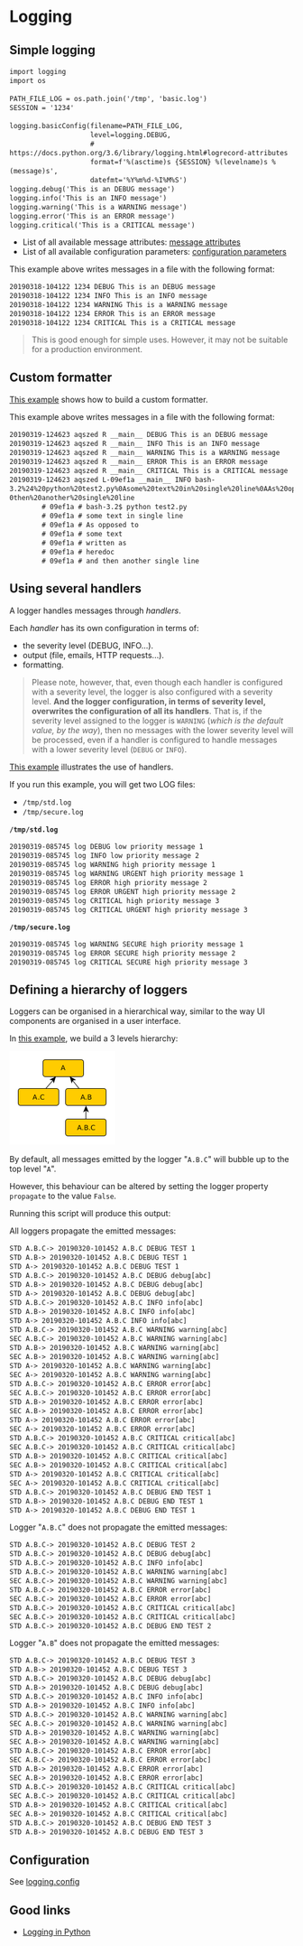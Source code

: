 # Logging

## Simple logging

    import logging
    import os

    PATH_FILE_LOG = os.path.join('/tmp', 'basic.log')
    SESSION = '1234'

    logging.basicConfig(filename=PATH_FILE_LOG,
                        level=logging.DEBUG,
                        # https://docs.python.org/3.6/library/logging.html#logrecord-attributes
                        format=f'%(asctime)s {SESSION} %(levelname)s %(message)s',
                        datefmt='%Y%m%d-%I%M%S')
    logging.debug('This is an DEBUG message')
    logging.info('This is an INFO message')
    logging.warning('This is a WARNING message')
    logging.error('This is an ERROR message')
    logging.critical('This is a CRITICAL message')

* List of all available message attributes: [message attributes](https://docs.python.org/3.6/library/logging.html#logrecord-attributes)
* List of all available configuration parameters: [configuration parameters](https://docs.python.org/3.6/library/logging.html#logging.basicConfig)

This example above writes messages in a file with the following format:

    20190318-104122 1234 DEBUG This is an DEBUG message
    20190318-104122 1234 INFO This is an INFO message
    20190318-104122 1234 WARNING This is a WARNING message
    20190318-104122 1234 ERROR This is an ERROR message
    20190318-104122 1234 CRITICAL This is a CRITICAL message

> This is good enough for simple uses. However, it may not be suitable for a production environment.

## Custom formatter

[This example](code/logging_formatter.py) shows how to build a custom formatter.

This example above writes messages in a file with the following format:

    20190319-124623 aqszed R __main__ DEBUG This is an DEBUG message
    20190319-124623 aqszed R __main__ INFO This is an INFO message
    20190319-124623 aqszed R __main__ WARNING This is a WARNING message
    20190319-124623 aqszed R __main__ ERROR This is an ERROR message
    20190319-124623 aqszed R __main__ CRITICAL This is a CRITICAL message
    20190319-124623 aqszed L-09ef1a __main__ INFO bash-3.2%24%20python%20test2.py%0Asome%20text%20in%20single%20line%0AAs%20opposed%20to%0Asome%20text%0Awritten%20as%0Aheredoc%0Aand%2
    0then%20another%20single%20line
            # 09ef1a # bash-3.2$ python test2.py
            # 09ef1a # some text in single line
            # 09ef1a # As opposed to
            # 09ef1a # some text
            # 09ef1a # written as
            # 09ef1a # heredoc
            # 09ef1a # and then another single line

## Using several handlers

A logger handles messages through _handlers_.

Each _handler_ has its own configuration in terms of:

* the severity level (DEBUG, INFO...).
* output (file, emails, HTTP requests...).
* formatting.

> Please note, however, that, even though each handler is configured with a severity level, the logger is also configured with a severity level. **And the logger configuration, in terms of severity level, overwrites the configuration of all its handlers**. That is, if the severity level assigned to the logger is `WARNING` (_which is the default value, by the way_), then no messages with the lower severity level will be processed, even if a handler is configured to handle messages with a lower severity level (`DEBUG` or `INFO`).

[This example](code/logging_levels.py) illustrates the use of handlers.

If you run this example, you will get two LOG files:

* `/tmp/std.log`
* `/tmp/secure.log`

**`/tmp/std.log`**

    20190319-085745 log DEBUG low priority message 1
    20190319-085745 log INFO low priority message 2
    20190319-085745 log WARNING high priority message 1
    20190319-085745 log WARNING URGENT high priority message 1
    20190319-085745 log ERROR high priority message 2
    20190319-085745 log ERROR URGENT high priority message 2
    20190319-085745 log CRITICAL high priority message 3
    20190319-085745 log CRITICAL URGENT high priority message 3

**`/tmp/secure.log`**

    20190319-085745 log WARNING SECURE high priority message 1
    20190319-085745 log ERROR SECURE high priority message 2
    20190319-085745 log CRITICAL SECURE high priority message 3

## Defining a hierarchy of loggers

Loggers can be organised in a hierarchical way, similar to the way UI components are organised in a user interface. 

In [this example](code/logging_tree.py), we build a 3 levels hierarchy:

![Logging Tree](images/logging-tree-1.png)

By default, all messages emitted by the logger "`A.B.C`" will bubble up to the top level "`A`".

However, this behaviour can be altered by setting the logger property `propagate` to the value `False`.

Running this script will produce this output:

All loggers propagate the emitted messages:

    STD A.B.C-> 20190320-101452 A.B.C DEBUG TEST 1
    STD A.B-> 20190320-101452 A.B.C DEBUG TEST 1
    STD A-> 20190320-101452 A.B.C DEBUG TEST 1
    STD A.B.C-> 20190320-101452 A.B.C DEBUG debug[abc]
    STD A.B-> 20190320-101452 A.B.C DEBUG debug[abc]
    STD A-> 20190320-101452 A.B.C DEBUG debug[abc]
    STD A.B.C-> 20190320-101452 A.B.C INFO info[abc]
    STD A.B-> 20190320-101452 A.B.C INFO info[abc]
    STD A-> 20190320-101452 A.B.C INFO info[abc]
    STD A.B.C-> 20190320-101452 A.B.C WARNING warning[abc]
    SEC A.B.C-> 20190320-101452 A.B.C WARNING warning[abc]
    STD A.B-> 20190320-101452 A.B.C WARNING warning[abc]
    SEC A.B-> 20190320-101452 A.B.C WARNING warning[abc]
    STD A-> 20190320-101452 A.B.C WARNING warning[abc]
    SEC A-> 20190320-101452 A.B.C WARNING warning[abc]
    STD A.B.C-> 20190320-101452 A.B.C ERROR error[abc]
    SEC A.B.C-> 20190320-101452 A.B.C ERROR error[abc]
    STD A.B-> 20190320-101452 A.B.C ERROR error[abc]
    SEC A.B-> 20190320-101452 A.B.C ERROR error[abc]
    STD A-> 20190320-101452 A.B.C ERROR error[abc]
    SEC A-> 20190320-101452 A.B.C ERROR error[abc]
    STD A.B.C-> 20190320-101452 A.B.C CRITICAL critical[abc]
    SEC A.B.C-> 20190320-101452 A.B.C CRITICAL critical[abc]
    STD A.B-> 20190320-101452 A.B.C CRITICAL critical[abc]
    SEC A.B-> 20190320-101452 A.B.C CRITICAL critical[abc]
    STD A-> 20190320-101452 A.B.C CRITICAL critical[abc]
    SEC A-> 20190320-101452 A.B.C CRITICAL critical[abc]
    STD A.B.C-> 20190320-101452 A.B.C DEBUG END TEST 1
    STD A.B-> 20190320-101452 A.B.C DEBUG END TEST 1
    STD A-> 20190320-101452 A.B.C DEBUG END TEST 1

Logger "`A.B.C`" does not propagate the emitted messages:

    STD A.B.C-> 20190320-101452 A.B.C DEBUG TEST 2
    STD A.B.C-> 20190320-101452 A.B.C DEBUG debug[abc]
    STD A.B.C-> 20190320-101452 A.B.C INFO info[abc]
    STD A.B.C-> 20190320-101452 A.B.C WARNING warning[abc]
    SEC A.B.C-> 20190320-101452 A.B.C WARNING warning[abc]
    STD A.B.C-> 20190320-101452 A.B.C ERROR error[abc]
    SEC A.B.C-> 20190320-101452 A.B.C ERROR error[abc]
    STD A.B.C-> 20190320-101452 A.B.C CRITICAL critical[abc]
    SEC A.B.C-> 20190320-101452 A.B.C CRITICAL critical[abc]
    STD A.B.C-> 20190320-101452 A.B.C DEBUG END TEST 2

Logger "`A.B`" does not propagate the emitted messages:

    STD A.B.C-> 20190320-101452 A.B.C DEBUG TEST 3
    STD A.B-> 20190320-101452 A.B.C DEBUG TEST 3
    STD A.B.C-> 20190320-101452 A.B.C DEBUG debug[abc]
    STD A.B-> 20190320-101452 A.B.C DEBUG debug[abc]
    STD A.B.C-> 20190320-101452 A.B.C INFO info[abc]
    STD A.B-> 20190320-101452 A.B.C INFO info[abc]
    STD A.B.C-> 20190320-101452 A.B.C WARNING warning[abc]
    SEC A.B.C-> 20190320-101452 A.B.C WARNING warning[abc]
    STD A.B-> 20190320-101452 A.B.C WARNING warning[abc]
    SEC A.B-> 20190320-101452 A.B.C WARNING warning[abc]
    STD A.B.C-> 20190320-101452 A.B.C ERROR error[abc]
    SEC A.B.C-> 20190320-101452 A.B.C ERROR error[abc]
    STD A.B-> 20190320-101452 A.B.C ERROR error[abc]
    SEC A.B-> 20190320-101452 A.B.C ERROR error[abc]
    STD A.B.C-> 20190320-101452 A.B.C CRITICAL critical[abc]
    SEC A.B.C-> 20190320-101452 A.B.C CRITICAL critical[abc]
    STD A.B-> 20190320-101452 A.B.C CRITICAL critical[abc]
    SEC A.B-> 20190320-101452 A.B.C CRITICAL critical[abc]
    STD A.B.C-> 20190320-101452 A.B.C DEBUG END TEST 3
    STD A.B-> 20190320-101452 A.B.C DEBUG END TEST 3

## Configuration

See [logging.config](https://docs.python.org/3.6/library/logging.config.html#module-logging.config)

## Good links

* [Logging in Python](https://realpython.com/python-logging/)
